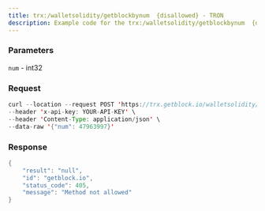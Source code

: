 ```yaml
---
title: trx:/walletsolidity/getblockbynum  {disallowed} - TRON
description: Example code for the trx:/walletsolidity/getblockbynum  {disallowed} rest method. Сomplete guide on how to use trx:/walletsolidity/getblockbynum  {disallowed} rest in GetBlock.io Web3 documentation.
---
```


### Parameters


`num` - int32

### Request

``` java
curl --location --request POST 'https://trx.getblock.io/walletsolidity/getblockbynum' \
--header 'x-api-key: YOUR-API-KEY' \
--header 'Content-Type: application/json' \
--data-raw '{"num": 47963997}'
```

###  Response

``` java
{
    "result": "null",
    "id": "getblock.io",
    "status_code": 405,
    "message": "Method not allowed"
}
```

